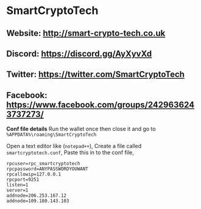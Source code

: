 # SmartCryptoTech
## **Website:** http://smart-crypto-tech.co.uk
## **Discord:** https://discord.gg/AyXyvXd
## **Twitter:** https://twitter.com/SmartCryptoTech
## **Facebook:** https://www.facebook.com/groups/2429636243737273/



**Conf file details**
Run the wallet once then close it and go to `%APPDATA%\roaming\SmartCryptoTech`

Open a text editor like (`notepad++`),
Create a file called `smartcryptotech.conf`,
Paste this in to the conf file,

```
rpcuser=rpc_smartcryptotech
rpcpassword=ANYPASSWORDYOUWANT
rpcallowip=127.0.0.1
rpcport=9251
listen=1
server=1
addnode=206.253.167.12
addnode=109.180.143.103
```
